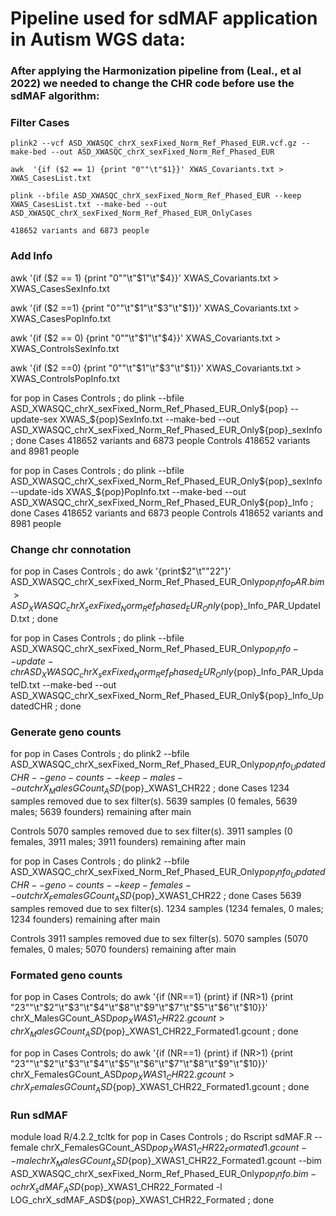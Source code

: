 # Pipeline used for sdMAF application in Autism WGS data:

### After applying the Harmonization pipeline from (Leal., et al 2022) we needed to change the CHR code before use the sdMAF algorithm:

### Filter Cases 
```
plink2 --vcf ASD_XWASQC_chrX_sexFixed_Norm_Ref_Phased_EUR.vcf.gz --make-bed --out ASD_XWASQC_chrX_sexFixed_Norm_Ref_Phased_EUR

awk  '{if ($2 == 1) {print "0""\t"$1}}' XWAS_Covariants.txt > XWAS_CasesList.txt

plink --bfile ASD_XWASQC_chrX_sexFixed_Norm_Ref_Phased_EUR --keep XWAS_CasesList.txt --make-bed --out ASD_XWASQC_chrX_sexFixed_Norm_Ref_Phased_EUR_OnlyCases

418652 variants and 6873 people
```

### Add Info
awk  '{if ($2 == 1) {print "0""\t"$1"\t"$4}}' XWAS_Covariants.txt > XWAS_CasesSexInfo.txt

awk  '{if ($2 ==1) {print "0""\t"$1"\t"$3"\t"$1}}' XWAS_Covariants.txt > XWAS_CasesPopInfo.txt

awk  '{if ($2 == 0) {print "0""\t"$1"\t"$4}}' XWAS_Covariants.txt > XWAS_ControlsSexInfo.txt

awk  '{if ($2 ==0) {print "0""\t"$1"\t"$3"\t"$1}}' XWAS_Covariants.txt > XWAS_ControlsPopInfo.txt

for pop in Cases Controls ; do plink --bfile ASD_XWASQC_chrX_sexFixed_Norm_Ref_Phased_EUR_Only${pop} --update-sex XWAS_${pop}SexInfo.txt --make-bed --out ASD_XWASQC_chrX_sexFixed_Norm_Ref_Phased_EUR_Only${pop}_sexInfo ; done
Cases 418652 variants and 6873 people
Controls 418652 variants and 8981 people

for pop in Cases Controls ; do plink --bfile ASD_XWASQC_chrX_sexFixed_Norm_Ref_Phased_EUR_Only${pop}_sexInfo --update-ids XWAS_${pop}PopInfo.txt --make-bed --out ASD_XWASQC_chrX_sexFixed_Norm_Ref_Phased_EUR_Only${pop}_Info ; done
Cases 418652 variants and 6873 people
Controls 418652 variants and 8981 people

### Change chr connotation
for pop in Cases Controls ; do awk '{print$2"\t""22"}' ASD_XWASQC_chrX_sexFixed_Norm_Ref_Phased_EUR_Only${pop}_Info_PAR.bim > ASD_XWASQC_chrX_sexFixed_Norm_Ref_Phased_EUR_Only${pop}_Info_PAR_UpdateID.txt ; done

for pop in Cases Controls ; do plink --bfile ASD_XWASQC_chrX_sexFixed_Norm_Ref_Phased_EUR_Only${pop}_Info --update-chr ASD_XWASQC_chrX_sexFixed_Norm_Ref_Phased_EUR_Only${pop}_Info_PAR_UpdateID.txt --make-bed --out ASD_XWASQC_chrX_sexFixed_Norm_Ref_Phased_EUR_Only${pop}_Info_UpdatedCHR ; done 

### Generate geno counts
for pop in Cases Controls ; do plink2 --bfile ASD_XWASQC_chrX_sexFixed_Norm_Ref_Phased_EUR_Only${pop}_Info_UpdatedCHR  --geno-counts --keep-males --out chrX_MalesGCount_ASD${pop}_XWAS1_CHR22 ; done
Cases
1234 samples removed due to sex filter(s).
5639 samples (0 females, 5639 males; 5639 founders) remaining after main

Controls
5070 samples removed due to sex filter(s).
3911 samples (0 females, 3911 males; 3911 founders) remaining after main

for pop in Cases Controls ; do plink2 --bfile ASD_XWASQC_chrX_sexFixed_Norm_Ref_Phased_EUR_Only${pop}_Info_UpdatedCHR --geno-counts --keep-females --out chrX_FemalesGCount_ASD${pop}_XWAS1_CHR22 ; done
Cases
5639 samples removed due to sex filter(s).
1234 samples (1234 females, 0 males; 1234 founders) remaining after main

Controls
3911 samples removed due to sex filter(s).
5070 samples (5070 females, 0 males; 5070 founders) remaining after main

### Formated geno counts
for pop in Cases Controls; do awk '{if (NR==1) {print} if (NR>1) {print "23""\t"$2"\t"$3"\t"$4"\t"$8"\t"$9"\t"$7"\t"$5"\t"$6"\t"$10}}' chrX_MalesGCount_ASD${pop}_XWAS1_CHR22.gcount > chrX_MalesGCount_ASD${pop}_XWAS1_CHR22_Formated1.gcount ; done

for pop in Cases Controls; do awk '{if (NR==1) {print} if (NR>1) {print "23""\t"$2"\t"$3"\t"$4"\t"$5"\t"$6"\t"$7"\t"$8"\t"$9"\t"$10}}' chrX_FemalesGCount_ASD${pop}_XWAS1_CHR22.gcount > chrX_FemalesGCount_ASD${pop}_XWAS1_CHR22_Formated1.gcount ; done


### Run sdMAF
module load R/4.2.2_tcltk
for pop in Cases Controls ; do Rscript sdMAF.R --female chrX_FemalesGCount_ASD${pop}_XWAS1_CHR22_Formated1.gcount --male chrX_MalesGCount_ASD${pop}_XWAS1_CHR22_Formated1.gcount --bim ASD_XWASQC_chrX_sexFixed_Norm_Ref_Phased_EUR_Only${pop}_Info.bim -o chrX_sdMAF_ASD${pop}_XWAS1_CHR22_Formated -l LOG_chrX_sdMAF_ASD${pop}_XWAS1_CHR22_Formated ; done

